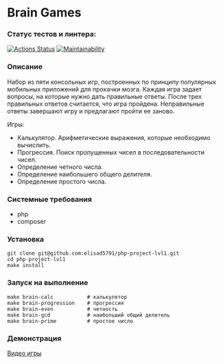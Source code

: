 # Brain Games

### Статус тестов и линтера:
[![Actions Status](https://github.com/elisad5791/php-project-lvl1/workflows/hexlet-check/badge.svg)](https://github.com/elisad5791/php-project-lvl1/actions)
[![Maintainability](https://api.codeclimate.com/v1/badges/d687510cbd3ec8ffb4b3/maintainability)](https://codeclimate.com/github/elisad5791/php-project-lvl1/maintainability)

### Описание 
Набор из пяти консольных игр, построенных по принципу популярных мобильных приложений для прокачки мозга. Каждая игра задает вопросы, на которые нужно дать правильные ответы. После трех правильных ответов считается, что игра пройдена. Неправильные ответы завершают игру и предлагают пройти ее заново. 

Игры:

- Калькулятор. Арифметические выражения, которые необходимо вычислить.
- Прогрессия. Поиск пропущенных чисел в последовательности чисел.
- Определение четного числа.
- Определение наибольшего общего делителя.
- Определение простого числа.

### Системные требования
- php
- composer

### Установка
```
git clone git@github.com:elisad5791/php-project-lvl1.git
cd php-project-lvl1
make install
```

### Запуск на выполнение
```
make brain-calc           # калькулятор
make brain-progression    # прогрессия
make brain-even           # четность
make brain-gcd            # наибольший общий делитель
make brain-prime          # простое число
```

### Демонстрация
[Видео игры](https://asciinema.org/a/517367)
